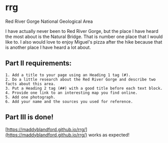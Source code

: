 # rrg
Red River Gorge National Geological Area

I have actually never been to Red River Gorge, but the place I have heard the most about is the Natural Bridge. That is number one place that I would like to. I also would love to enjoy Miguel's pizza after the hike because that is another place I have heard a lot about.  

## Part II requirements:
```text
1. Add a title to your page using an Heading 1 tag (#).
2. Do a little research about the Red River Gorge and describe two facts about this area.
3. Put a Heading 2 tag (##) with a good title before each text block.
4. Provide one link to an interesting map you find online.
5. Add one photograph.
6. Add your name and the sources you used for reference.
```

## Part III is done!

[https://maddyblandford.github.io/rrg/](https://maddyblandford.github.io/rrg/) works as expected!

